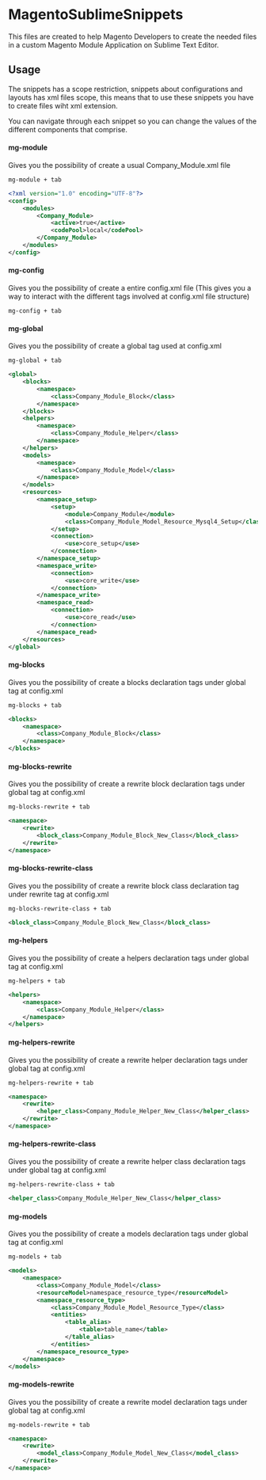 # MagentoSublimeSnippets

This files are created to help Magento Developers to create the needed files in a custom Magento Module Application on Sublime Text Editor.

## Usage

The snippets has a scope restriction, snippets about configurations and layouts has xml files scope, this means that to use these snippets you have to create files wiht xml extension.

You can navigate through each snippet so you can change the values of the different components that comprise.

#### mg-module

Gives you the possibility of create a usual Company_Module.xml file

    mg-module + tab

```xml
<?xml version="1.0" encoding="UTF-8"?>
<config>
	<modules>
		<Company_Module>
			<active>true</active>
			<codePool>local</codePool>
		</Company_Module>
	</modules>
</config>
```

#### mg-config 

Gives you the possibility of create a entire config.xml file (This gives you a way to interact with the different tags involved at config.xml file structure)

    mg-config + tab

#### mg-global

Gives you the possibility of create a global tag used at config.xml

    mg-global + tab

```xml
<global>
	<blocks>
		<namespace>
			<class>Company_Module_Block</class>
		</namespace>
	</blocks>
	<helpers>
		<namespace>
			<class>Company_Module_Helper</class>
		</namespace>
	</helpers>
	<models>
		<namespace>
			<class>Company_Module_Model</class>
		</namespace>
	</models>
	<resources>
		<namespace_setup>
			<setup>
				<module>Company_Module</module>
				<class>Company_Module_Model_Resource_Mysql4_Setup</class>
			</setup>
			<connection>
				<use>core_setup</use>
			</connection>
		</namespace_setup>
		<namespace_write>
			<connection>
				<use>core_write</use>
			</connection>
		</namespace_write>
		<namespace_read>
			<connection>
				<use>core_read</use>
			</connection>
		</namespace_read>
	</resources>
</global>
```
    
#### mg-blocks

Gives you the possibility of create a blocks declaration tags under global tag at config.xml

    mg-blocks + tab

```xml
<blocks>
	<namespace>
		<class>Company_Module_Block</class>
	</namespace>
</blocks>
```

#### mg-blocks-rewrite

Gives you the possibility of create a rewrite block declaration tags under global tag at config.xml

    mg-blocks-rewrite + tab

```xml
<namespace>
	<rewrite>
		<block_class>Company_Module_Block_New_Class</block_class>
	</rewrite>
</namespace>
```

#### mg-blocks-rewrite-class

Gives you the possibility of create a rewrite block class declaration tag under rewrite tag at config.xml

    mg-blocks-rewrite-class + tab

```xml
<block_class>Company_Module_Block_New_Class</block_class>
```

#### mg-helpers

Gives you the possibility of create a helpers declaration tags under global tag at config.xml

    mg-helpers + tab

```xml
<helpers>
	<namespace>
		<class>Company_Module_Helper</class>
	</namespace>
</helpers>
```

#### mg-helpers-rewrite

Gives you the possibility of create a rewrite helper declaration tags under global tag at config.xml

    mg-helpers-rewrite + tab

```xml
<namespace>
	<rewrite>
		<helper_class>Company_Module_Helper_New_Class</helper_class>
	</rewrite>
</namespace>
```

#### mg-helpers-rewrite-class

Gives you the possibility of create a rewrite helper class declaration tags under global tag at config.xml

    mg-helpers-rewrite-class + tab

```xml
<helper_class>Company_Module_Helper_New_Class</helper_class>
```

#### mg-models

Gives you the possibility of create a models declaration tags under global tag at config.xml

    mg-models + tab

```xml
<models>
	<namespace>
		<class>Company_Module_Model</class>
		<resourceModel>namespace_resource_type</resourceModel>
		<namespace_resource_type>
			<class>Company_Module_Model_Resource_Type</class>
			<entities>
				<table_alias>
					<table>table_name</table>
				</table_alias>
			</entities>
		</namespace_resource_type>
	</namespace>
</models>
```

#### mg-models-rewrite

Gives you the possibility of create a rewrite model declaration tags under global tag at config.xml

    mg-models-rewrite + tab

```xml
<namespace>
	<rewrite>
		<model_class>Company_Module_Model_New_Class</model_class>
	</rewrite>
</namespace>
```

